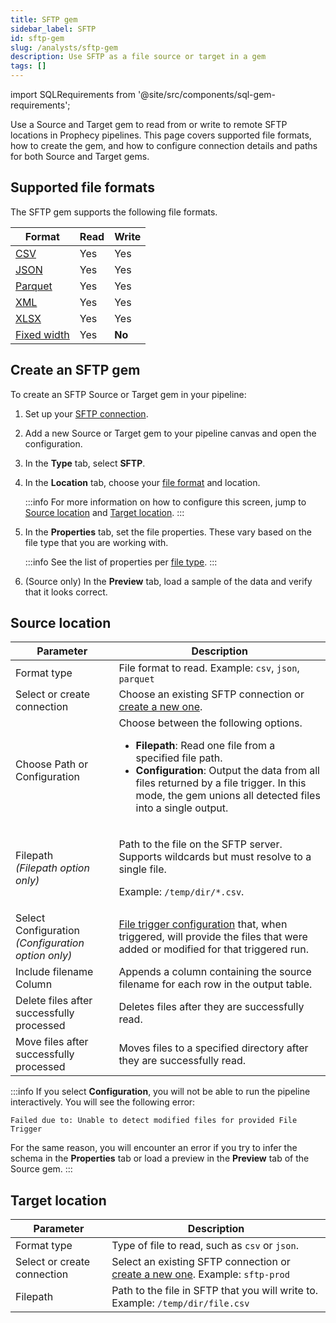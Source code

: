 ```yaml
---
title: SFTP gem
sidebar_label: SFTP
id: sftp-gem
slug: /analysts/sftp-gem
description: Use SFTP as a file source or target in a gem
tags: []
---
```


import SQLRequirements from '@site/src/components/sql-gem-requirements';

<SQLRequirements
  execution_engine="Prophecy Automate"
  sql_package_name=""
  sql_package_version=""
/>

Use a Source and Target gem to read from or write to remote SFTP locations in Prophecy pipelines. This page covers supported file formats, how to create the gem, and how to configure connection details and paths for both Source and Target gems.

## Supported file formats

The SFTP gem supports the following file formats.

| Format                               | Read | Write  |
| ------------------------------------ | ---- | ------ |
| [CSV](/analysts/csv)                 | Yes  | Yes    |
| [JSON](/analysts/json)               | Yes  | Yes    |
| [Parquet](/analysts/parquet)         | Yes  | Yes    |
| [XML](/analysts/xml)                 | Yes  | Yes    |
| [XLSX](/analysts/xlsx)               | Yes  | Yes    |
| [Fixed width](/analysts/fixed-width) | Yes  | **No** |

## Create an SFTP gem

To create an SFTP Source or Target gem in your pipeline:

1. Set up your [SFTP connection](/administration/fabrics/prophecy-fabrics/connections/sftp).
1. Add a new Source or Target gem to your pipeline canvas and open the configuration.
1. In the **Type** tab, select **SFTP**.
1. In the **Location** tab, choose your [file format](#supported-file-formats) and location.

   :::info
   For more information on how to configure this screen, jump to [Source location](#source-location) and [Target location](#target-location).
   :::

1. In the **Properties** tab, set the file properties. These vary based on the file type that you are working with.

   :::info
   See the list of properties per [file type](/analysts/file-types).
   :::

1. (Source only) In the **Preview** tab, load a sample of the data and verify that it looks correct.

## Source location

| Parameter                                              | Description                                                                                                                                                                                                                                                                |
| ------------------------------------------------------ | -------------------------------------------------------------------------------------------------------------------------------------------------------------------------------------------------------------------------------------------------------------------------- |
| Format type                                            | File format to read. Example: `csv`, `json`, `parquet`                                                                                                                                                                                                                     |
| Select or create connection                            | Choose an existing SFTP connection or [create a new one](/administration/fabrics/prophecy-fabrics/connections/sftp).                                                                                                                                                       |
| Choose Path or Configuration                           | Choose between the following options.<ul><li>**Filepath**: Read one file from a specified file path.</li><li>**Configuration**: Output the data from all files returned by a file trigger. In this mode, the gem unions all detected files into a single output.</li></ul> |
| Filepath<br/>_(Filepath option only)_                  | <p>Path to the file on the SFTP server. Supports wildcards but must resolve to a single file.</p><p>Example: <code>/temp/dir/\*.csv</code>.</p>                                                                                                                            |
| Select Configuration<br/>_(Configuration option only)_ | [File trigger configuration](/analysts/triggers#trigger-configuration) that, when triggered, will provide the files that were added or modified for that triggered run.                                                                                                    |
| Include filename Column                                | Appends a column containing the source filename for each row in the output table.                                                                                                                                                                                          |
| Delete files after successfully processed              | Deletes files after they are successfully read.                                                                                                                                                                                                                            |
| Move files after successfully processed                | Moves files to a specified directory after they are successfully read.                                                                                                                                                                                                     |

:::info
If you select **Configuration**, you will not be able to run the pipeline interactively. You will see the following error:

```
Failed due to: Unable to detect modified files for provided File Trigger
```

For the same reason, you will encounter an error if you try to infer the schema in the **Properties** tab or load a preview in the **Preview** tab of the Source gem.
:::

## Target location

| Parameter                   | Description                                                                                                                               |
| --------------------------- | ----------------------------------------------------------------------------------------------------------------------------------------- |
| Format type                 | Type of file to read, such as `csv` or `json`.                                                                                            |
| Select or create connection | Select an existing SFTP connection or [create a new one](/administration/fabrics/prophecy-fabrics/connections/sftp). Example: `sftp-prod` |
| Filepath                    | Path to the file in SFTP that you will write to. Example: `/temp/dir/file.csv`                                                            |
